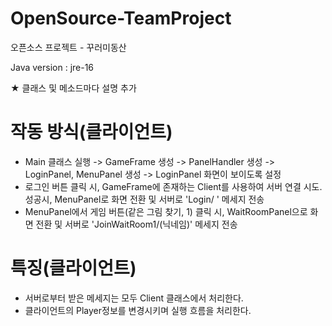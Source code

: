 # OpenSource-TeamProject
오픈소스 프로젝트 - 꾸러미동산

Java version : jre-16

★ 클래스 및 메소드마다 설명 추가

# 작동 방식(클라이언트)
- Main 클래스 실행 -> GameFrame 생성 -> PanelHandler 생성 -> LoginPanel, MenuPanel 생성 -> LoginPanel 화면이 보이도록 설정
- 로그인 버튼 클릭 시, GameFrame에 존재하는 Client를 사용하여 서버 연결 시도. 성공시, MenuPanel로 화면 전환 및 서버로 'Login/ ' 메세지 전송
- MenuPanel에서 게임 버튼(같은 그림 찾기, 1) 클릭 시, WaitRoomPanel으로 화면 전환 및 서버로 'JoinWaitRoom1/(닉네임)' 메세지 전송

# 특징(클라이언트)
- 서버로부터 받은 메세지는 모두 Client 클래스에서 처리한다.
- 클라이언트의 Player정보를 변경시키며 실행 흐름을 처리한다.
